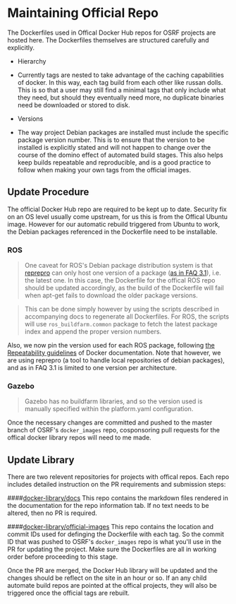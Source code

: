 # Maintaining Official Repo

The Dockerfiles used in Offical Docker Hub repos for OSRF projects are hosted here. The Dockerfiles themselves are structured carefully and explicitly.

* Hierarchy
 * Currently tags are nested to take advantage of the caching capabilities of docker. In this way, each tag build from each other like russan dolls. This is so that a user may still find a minimal tags that only include what they need, but should they eventually need more, no duplicate binaries need be downloaded or stored to disk.

* Versions
 * The way project Debian packages are installed must include the specific package version number. This is to ensure that the version to be installed is explicitly stated and will not happen to change over the course of the domino effect of automated build stages. This also helps keep builds repeatable and reproducible, and is a good practice to follow when making your own tags from the official images.

## Update Procedure
The official Docker Hub repo are required to be kept up to date. Security fix on an OS level usually come upstream, for us this is from the Offical Ubuntu image. However for our automatic rebuild triggered from Ubuntu to work, the Debian packages referenced in the Dockerfile need to be installable.

### ROS
> One caveat for ROS's Debian package distribution system is that [reprepro](http://mirrorer.alioth.debian.org/) can only host one version of a package ([as in FAQ 3.1](http://anonscm.debian.org/gitweb/?p=mirrorer/reprepro.git;a=blob_plain;hb=HEAD;f=docs/FAQ)), i.e. the latest one. In this case, the Dockerfile for the offical ROS repo should be updated accordingly, as the build of the Dockerfile will fail when apt-get fails to download the older package versions.

> This can be done simply however by using the scripts described in accompanying docs to regenerate all Dockerfiles. For ROS, the scripts will use `ros_buildfarm.common` package to fetch the latest package index and append the proper version numbers.

Also, we now pin the version used for each ROS package, following [the Repeatability guidelines](https://github.com/docker-library/official-images#repeatability) of Docker documentation. Note that however, we are using reprepro (a tool to handle local repositories of debian packages), and as in FAQ 3.1 is limited to one version per architecture.

### Gazebo
> Gazebo has no buildfarm libraries, and so the version used is manually specified within the platform.yaml configuration.

Once the necessary changes are committed and pushed to the master branch of OSRF's `docker_images` repo, cosponsoring pull requests for the offical docker library repos will need to me made.

## Update Library
There are two relevent repositories for projects with offical repos. Each repo includes detailed instruction on the PR requirements and submission steps:

####[docker-library/docs](https://github.com/docker-library/docs)
This repo contains the markdown files rendered in the documentation for the repo information tab. If no text needs to be altered, then no PR is required.

####[docker-library/official-images](https://github.com/docker-library/official-images)
This repo contains the location and commit IDs used for definging the Dockerfile with each tag. So the commit ID that was pushed to OSRF's `docker_images` repo is what you'll use in the PR for updating the project. Make sure the Dockerfiles are all in working order before proceeding to this stage.

Once the PR are merged, the Docker Hub library will be updated and the changes should be reflect on the site in an hour or so. If an any child automate build repos are pointed at the offical projects, they will also be triggered once the official tags are rebuilt.
